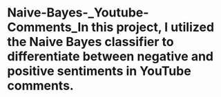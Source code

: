 # Naive-Bayes-_Youtube-Comments_In this project, I utilized the Naive Bayes classifier to differentiate between negative and positive sentiments in YouTube comments.
